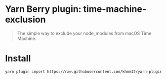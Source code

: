# Yarn Berry plugin: time-machine-exclusion

> The simple way to exclude your node_modules from macOS Time Machine.

# Install

```bash
yarn plugin import https://raw.githubusercontent.com/khmm12/yarn-plugin-time-machine-exclusion/v1.0/plugin-time-machine-exclusion.cjs
```
